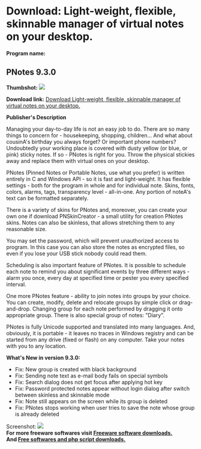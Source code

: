 # Download: Light-weight, flexible, skinnable manager of virtual notes on your desktop.

**Program name:**

## PNotes 9.3.0

  
**Thumbshot:** ![](http://www.freewarefiles.com/screenshot/pnotes6_md.jpg)   
  
**Download link:** [Download Light-weight, flexible, skinnable manager of virtual notes on your desktop.](http://freesoftwares.boysofts.com/PNotes_program_35219.html)  
  


**Publisher's Description**  
  


Managing your day-to-day life is not an easy job to do. There are so many things to concern for - housekeeping, shopping, children... And what about cousinA's birthday you always forget? Or important phone numbers? Undoubtedly your working place is covered with dusty yellow (or blue, or pink) sticky notes. If so - PNotes is right for you. Throw the physical stickies away and replace them with virtual ones on your desktop. 

PNotes (Pinned Notes or Portable Notes, use what you prefer) is written entirely in C and Windows API - so it is fast and light-weight. It has flexible settings - both for the program in whole and for individual note. Skins, fonts, colors, alarms, tags, transparency level - all-in-one. Any portion of noteA's text can be formatted separately. 

There is a variety of skins for PNotes and, moreover, you can create your own one if download PNSkinCreator - a small utility for creation PNotes skins. Notes can also be skinless, that allows stretching them to any reasonable size. 

You may set the password, which will prevent unauthorized access to program. In this case you can also store the notes as encrypted files, so even if you lose your USB stick nobody could read them.

Scheduling is also important feature of PNotes. It is possible to schedule each note to remind you about significant events by three different ways - alarm you once, every day at specified time or pester you every specified interval.

One more PNotes feature - ability to join notes into groups by your choice. You can create, modify, delete and relocate groups by simple click or drag-and-drop. Changing group for each note performed by dragging it onto appropriate group. There is also special group of notes: "Diary".

PNotes is fully Unicode supported and translated into many languages. And, obviously, it is portable - it leaves no traces in Windows registry and can be started from any drive (fixed or flash) on any computer. Take your notes with you to any location.

**What's New in version 9.3.0:**

  * Fix: New group is created with black background 
  * Fix: Sending note text as e-mail body fails on special symbols 
  * Fix: Search dialog does not get focus after applying hot key 
  * Fix: Password protected notes appear without login dialog after switch between skinless and skinnable mode 
  * Fix: Note still appears on the screen while its group is deleted 
  * Fix: PNotes stops working when user tries to save the note whose group is already deleted 

  
  
Screenshot: ![](http://www.freewarefiles.com/screenshot/pnotes6.jpg)   
**For more freeware softwares visit [Freeware software downloads.](http://freesoftwares.boysofts.com/)**   
**And [Free softwares and php script downloads.](http://www.boysofts.com/)**
